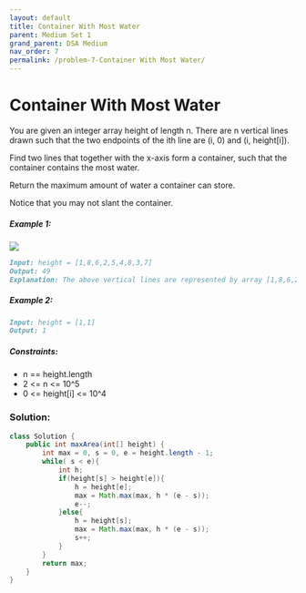 ```yaml
---
layout: default
title: Container With Most Water
parent: Medium Set 1
grand_parent: DSA Medium
nav_order: 7
permalink: /problem-7-Container With Most Water/
---
```

# Container With Most Water
You are given an integer array height of length n. There are n vertical lines drawn such that the two endpoints of the ith line are (i, 0) and (i, height[i]).

Find two lines that together with the x-axis form a container, such that the container contains the most water.

Return the maximum amount of water a container can store.

Notice that you may not slant the container.

##### Example 1:
![](../../assets/images/ds/question_11.jpeg)
```markdown
Input: height = [1,8,6,2,5,4,8,3,7]
Output: 49
Explanation: The above vertical lines are represented by array [1,8,6,2,5,4,8,3,7]. In this case, the max area of water (blue section) the container can contain is 49.
```
##### Example 2:
```markdown
Input: height = [1,1]
Output: 1
```
##### Constraints:
* n == height.length
* 2 <= n <= 10^5
* 0 <= height[i] <= 10^4

### Solution:
```java
class Solution {
    public int maxArea(int[] height) {
        int max = 0, s = 0, e = height.length - 1;
        while( s < e){
            int h;
            if(height[s] > height[e]){
                h = height[e];
                max = Math.max(max, h * (e - s));
                e--;
            }else{
                h = height[s];
                max = Math.max(max, h * (e - s));
                s++; 
            }
        }
        return max;
    }
}
```
